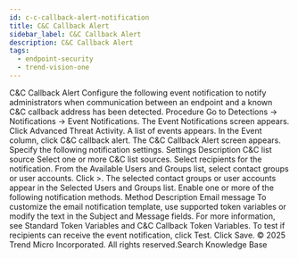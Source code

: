 ```yaml
---
id: c-c-callback-alert-notification
title: C&C Callback Alert
sidebar_label: C&C Callback Alert
description: C&C Callback Alert
tags:
  - endpoint-security
  - trend-vision-one
---
```


 C&C Callback Alert Configure the following event notification to notify administrators when communication between an endpoint and a known C&C callback address has been detected. Procedure Go to Detections → Notifications → Event Notifications. The Event Notifications screen appears. Click Advanced Threat Activity. A list of events appears. In the Event column, click C&C callback alert. The C&C Callback Alert screen appears. Specify the following notification settings. Settings Description C&C list source Select one or more C&C list sources. Select recipients for the notification. From the Available Users and Groups list, select contact groups or user accounts. Click >. The selected contact groups or user accounts appear in the Selected Users and Groups list. Enable one or more of the following notification methods. Method Description Email message To customize the email notification template, use supported token variables or modify the text in the Subject and Message fields. For more information, see Standard Token Variables and C&C Callback Token Variables. To test if recipients can receive the event notification, click Test. Click Save. © 2025 Trend Micro Incorporated. All rights reserved.Search Knowledge Base